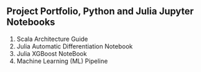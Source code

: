 ## Project Portfolio, Python and Julia Jupyter Notebooks
1) Scala Architecture Guide 
2) Julia Automatic Differentiation Notebook
3) Julia XGBoost NoteBook
4) Machine Learning (ML) Pipeline
